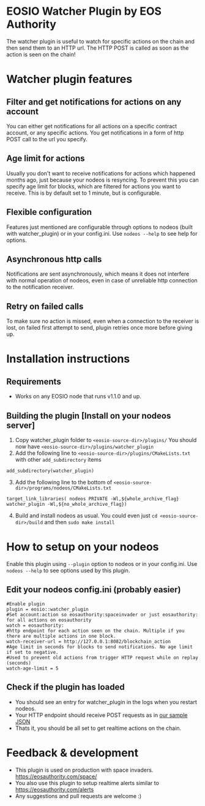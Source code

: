 # EOSIO Watcher Plugin by EOS Authority
The watcher plugin is useful to watch for specific actions on the chain and then send them to an HTTP url. 
The HTTP POST is called as soon as the action is seen on the chain!


# Watcher plugin features
## Filter and get notifications for actions on any account
You can either get notifications for all actions on a specific contract account, or any specific actions. You get notifications in a form of http POST call to the url you specify. 

## Age limit for actions
Usually you don't want to receive notifications for actions which happened months ago, just because your nodeos is resyncing. To prevent this you can specify age limit for blocks, which are filtered for actions you want to receive. This is by default set to 1 minute, but is configurable.

## Flexible configuration
Features just mentioned are configurable through options to nodeos (built with watcher_plugin) or in your config.ini. Use `nodeos --help` to see help for options.

## Asynchronous http calls
Notifications are sent asynchronously, which means it does not interfere with normal operation of nodeos, even in case of unreliable http connection to the notification receiver.

## Retry on failed calls
To make sure no action is missed, even when a connection to the receiver is lost, on failed first attempt to send, plugin retries once more before giving up.

# Installation instructions

## Requirements
- Works on any EOSIO node that runs v1.1.0 and up.

## Building the plugin [Install on your nodeos server]
1. Copy watcher_plugin folder to `<eosio-source-dir>/plugins/` You should now have `<eosio-source-dir>/plugins/watcher_plugin`
2. Add the following line to `<eosio-source-dir>/plugins/CMakeLists.txt` with other `add_subdirectory` items
  ```
  add_subdirectory(watcher_plugin)
  ```

3. Add the following line to the bottom of `<eosio-source-dir>/programs/nodeos/CMakeLists.txt`
  ```
  target_link_libraries( nodeos PRIVATE -Wl,${whole_archive_flag} watcher_plugin -Wl,${no_whole_archive_flag})
  ```
4. Build and install nodeos as usual. You could even just `cd <eosio-source-dir>/build` and then `sudo make install`

# How to setup on your nodeos

Enable this plugin using `--plugin` option to nodeos or in your config.ini. Use `nodeos --help` to see options used by this plugin.

## Edit your nodeos config.ini (probably easier)
```
#Enable plugin
plugin = eosio::watcher_plugin
#Set account:action so eosauthority:spaceinvader or just eosauthority: for all actions on eosauthority
watch = eosauthority:
#http endpoint for each action seen on the chain. Multiple if you there are multiple actions in one block.
watch-receiver-url = http://127.0.0.1:8082/blockchain_action
#Age limit in seconds for blocks to send notifications. No age limit if set to negative.
#Used to prevent old actions from trigger HTTP request while on replay (seconds)
watch-age-limit = 5
 ```
## Check if the plugin has loaded
- You should see an entry for watcher_plugin in the logs when you restart nodeos. 
- Your HTTP endpoint should receive POST requests as in [our sample JSON](sample-post.json)
- Thats it, you should be all set to get realtime actions on the chain.

# Feedback & development
- This plugin is used on production with space invaders. https://eosauthority.com/space/
- You also use this plugin to setup realtime alerts similar to https://eosauthority.com/alerts 
- Any suggestions and pull requests are welcome :)

